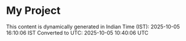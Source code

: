 # My Project

This content is dynamically generated in Indian Time (IST): 2025-10-05 16:10:06 IST
Converted to UTC: 2025-10-05 10:40:06 UTC
